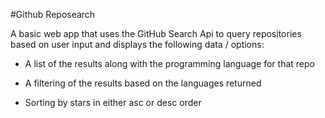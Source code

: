 #Github Reposearch

A basic web app that uses the GitHub Search Api to query repositories based on user input and displays the following data / options:

- A list of the results along with the programming language for that repo

- A filtering of the results based on the languages returned 

- Sorting by stars in either asc or desc order